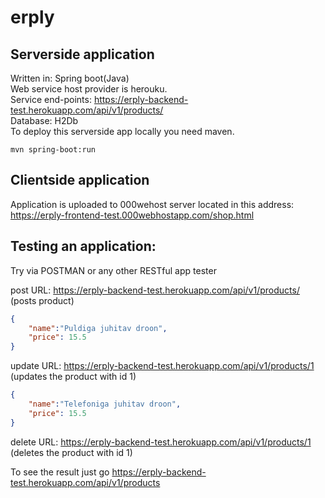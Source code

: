 # erply

## Serverside application


Written in: Spring boot(Java) </br>
Web service host provider is herouku.</br>
Service end-points: https://erply-backend-test.herokuapp.com/api/v1/products/</br>
Database: H2Db</br>
To deploy this serverside app locally you need maven.
```
mvn spring-boot:run
```

## Clientside application

Application is uploaded to 000wehost server located in this address:
https://erply-frontend-test.000webhostapp.com/shop.html


## Testing an application:

Try via POSTMAN or any other RESTful app tester

post
URL: https://erply-backend-test.herokuapp.com/api/v1/products/ (posts product)
```json
{
	"name":"Puldiga juhitav droon",
	"price": 15.5
}
```


update
URL: https://erply-backend-test.herokuapp.com/api/v1/products/1 (updates the product with id 1)

```json
{
	"name":"Telefoniga juhitav droon",
	"price": 15.5
}
```

delete
URL: https://erply-backend-test.herokuapp.com/api/v1/products/1 (deletes the product with id 1)

To see the result just go https://erply-backend-test.herokuapp.com/api/v1/products
